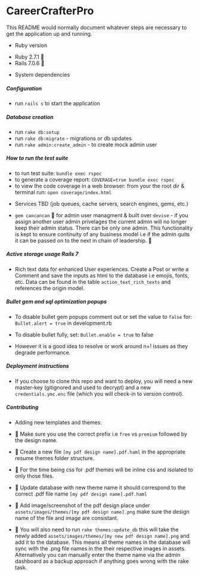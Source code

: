 # CareerCrafterPro

This README would normally document whatever steps are necessary to get the
application up and running.

- Ruby version

* Ruby 2.7.1 🔻
* Rails 7.0.6 🔻

- System dependencies

##### Configuration

- run `rails s` to start the application

##### Database creation

- run `rake db:setup`
- run `rake db:migrate` - migrations or db updates
- run `rake admin:create_admin` - to create mock admin user

##### How to run the test suite

- to run test suite: `bundle exec rspec`
- to generate a coverage report: `COVERAGE=true bundle exec rspec`
- to view the code coverage in a web browser: from your the root dir & terminal run: `open coverage/index.html`

* Services TBD (job queues, cache servers, search engines, gems, etc.)

- `gem cancancan` 🧩 for admin user managment & built over `devise` - if you assign another user admin privelages the current admin will no longer keep their admin status. There can be only one admin. This functionality is kept to ensure continuity of any business model i.e if the admin quits it can be passed on to the next in chain of leadership. 🧩

##### Active storage usage Rails 7

- Rich text data for enhanced User experiences.
  Create a Post or write a Comment and save the inputs as html to the database i.e emojis, fonts, etc. Data can be found in the table `action_text_rich_texts` and references the origin model.

##### Bullet gem and sql optimization popups

- To disable bullet gem popups comment out or set the value to `false` for:
  `Bullet.alert = true` in development.rb
- To disable bullet fully, set: `Bullet.enable = true` to false

- However it is a good idea to resolve or work around n+! issues as they degrade performance.

##### Deployment instructions

- If you choose to clone this repo and want to deploy, you will need a new master-key (gitignored and used to decrypt) and a new `credentials.ymc.enc` file (which you will check-in to version control).

##### Contributing

- Adding new templates and themes:

* 🧩 Make sure you use the correct prefix i.e `free` vs `premium` followed by the design name.
* 🧩 Create a new file `[my pdf design name].pdf.haml` in the appropriate resume themes folder structure.
* 🧩 For the time being css for .pdf themes will be inline css and isolated to only those files.
* 🧩 Update database with new theme name it should correspond to the correct .pdf file name `[my pdf design name].pdf.haml`
* 🧩 Add image/screenshot of the pdf design place under `assets/images/themes/[my pdf design name].png` make sure the design name of the file and image are consistant.

* 🧩 You will also need to run `rake themes:update_db` this will take the newly added `assets/images/themes/[my new pdf design name].png` and add it to the database. This means all theme names in the database will sync with the .png file names in the their respective images in assets. Alternatively you can manually enter the theme name via the admin dashboard as a backup approach if anything goes wrong with the rake task.
